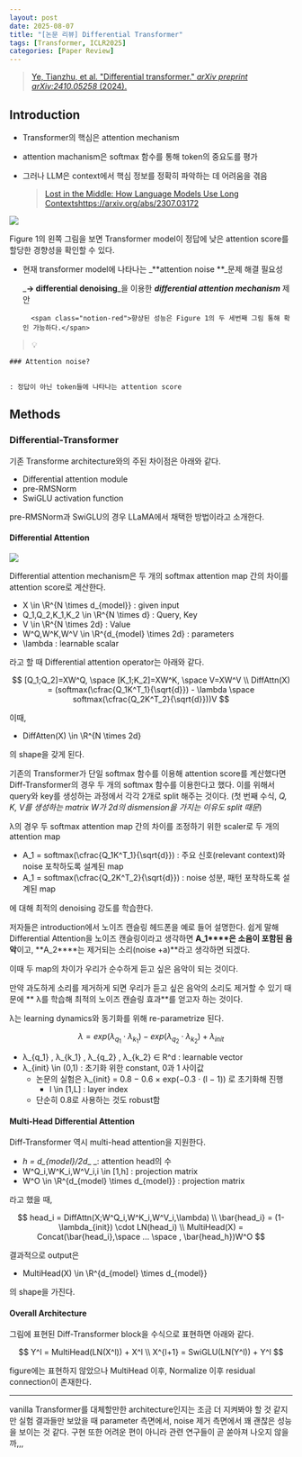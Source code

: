 ```yaml
---
layout: post
date: 2025-08-07
title: "[논문 리뷰] Differential Transformer"
tags: [Transformer, ICLR2025]
categories: [Paper Review]
---
```


> [Ye, Tianzhu, et al. "Differential transformer." ](https://arxiv.org/abs/2410.05258)[_arXiv preprint arXiv:2410.05258_](https://arxiv.org/abs/2410.05258)[ (2024).](https://arxiv.org/abs/2410.05258)



## Introduction

- Transformer의 핵심은 attention mechanism
- attention machanism은 softmax 함수를 통해 token의 중요도를 평가
- 그러나 LLM은 context에서 핵심 정보를 정확히 파악하는 데 어려움을 겪음

	> [Lost in the Middle: How Language Models Use Long Contextshttps://arxiv.org/abs/2307.03172](https://arxiv.org/abs/2307.03172)


![](https://prod-files-secure.s3.us-west-2.amazonaws.com/542b861c-36a8-4051-84e5-8804b6728dba/9083ea56-691a-4752-ae26-47f403431ac8/image.png?X-Amz-Algorithm=AWS4-HMAC-SHA256&X-Amz-Content-Sha256=UNSIGNED-PAYLOAD&X-Amz-Credential=ASIAZI2LB466ZZKIHOWE%2F20250922%2Fus-west-2%2Fs3%2Faws4_request&X-Amz-Date=20250922T190117Z&X-Amz-Expires=3600&X-Amz-Security-Token=IQoJb3JpZ2luX2VjEKr%2F%2F%2F%2F%2F%2F%2F%2F%2F%2FwEaCXVzLXdlc3QtMiJGMEQCICUyEcgNYn4R09IKY11kZ8%2FVeMo3Ys%2FSoPE7rgbIABb6AiBOxYTDH0syVib1rw0QQQBjRPYJViSF7uj%2FQP4%2FrhbbLCr%2FAwgzEAAaDDYzNzQyMzE4MzgwNSIMfuHuTAvkzNaDyM65KtwDvRXv2vmY%2FIUdc5JskIsoXO%2FG9OyKvOH9rv364Tnn5hLoohBt6mAuZelgLKhu150SEmaSc1NgMhHiYYGh7Fx5cAcCL85UZD4KnkeDRUqrOU0KJNWQk%2FAmXJ%2BISk1e8k4VLeWqllRl07glU1U2Mli9eESYwoMUElFgqoXe7w8bzxbCxh7W0v%2Fo%2FeqbYbWciAPtQcF9m9z0%2BFovI5qZYR4%2BDKIHWRFXox7bHaHQ9BlUIuU0fHs0kLdRyUUXd6ReTtAY2k8AUMILXe6TA%2BlcCLaoJ30nzKye9Abhd2dSrJ5hSKiRDguReACxsCdWumhd4u%2BdsV35YWHXj7QFXf%2B9P53VERcP5mZlAxG5x1kauwmZ%2BXZvPv08hjLml%2B8hUAkWkGvijbCnUfOfO%2Fcq7BenfbbTnQTAOBqJjEHfcbYZgl10B%2BO%2B0UORYl4vMsfUK%2B4L8poRW3mZumkmi5t7u3P5jvkRW4%2BqbaqSwHxYw0opbEByD459kQVXJGJAoQq3Sj8J7keStDxms8Ii1C922Z3CT095g1DAgp5U1Hw1igrR%2BZ1evXpODXxl1sr%2FcsPwxVTbdCpdDtEEhe3AXZTVKv5rIA07ib%2B6rSY%2FItShvisoAIufghtVA8%2FwBKV39AePY%2F0w36DGxgY6pgF9bwSNd%2F%2BXeqwTP4BADpUfuulk6JeKfwaLq9TrBH1f1W4V0wsbSvVO9Bl8WWfEabeIvSTXYrX5tT3weazfh75on9NUdsdW3jxYshw91JtTES3J7KIHYM5VA%2FqVWdtMaDHzJvyIC5tRxek7Xr%2Bc5ZHmFdPoM4uq88nkhSbYcgYlypoKthmcF9%2BKuujZyMX8O0Pif4XaCY5vFKSXQfRXYUaf7FSivdFG&X-Amz-Signature=d731c873d74c100090812ee7f3793f3708ed364b919effcf77e2aeabc5290aea&X-Amz-SignedHeaders=host&x-amz-checksum-mode=ENABLED&x-id=GetObject)


Figure 1의 왼쪽 그림을 보면 Transformer model이 정답에 낮은 attention score를 할당한 경향성을 확인할 수 있다.

- 현재 transformer model에 나타나는 _**attention noise **_문제 해결 필요성

	_**→ differential denoising**_을 이용한 _**differential attention mechanism**_ 제안


		<span class="notion-red">향상된 성능은 Figure 1의 두 세번째 그림 통해 확인 가능하다.</span>


> 💡 


	### Attention noise?


	: 정답이 아닌 token들에 나타나는 attention score



## Methods



### Differential-Transformer


기존 Transforme architecture와의 주된 차이점은 아래와 같다.

- Differential attention module
- pre-RMSNorm
- SwiGLU activation function

pre-RMSNorm과 SwiGLU의 경우 LLaMA에서 채택한 방법이라고 소개한다.



#### Differential Attention


![](https://prod-files-secure.s3.us-west-2.amazonaws.com/542b861c-36a8-4051-84e5-8804b6728dba/116d70b2-1963-4810-9167-f4c7d8a06e8f/image.png?X-Amz-Algorithm=AWS4-HMAC-SHA256&X-Amz-Content-Sha256=UNSIGNED-PAYLOAD&X-Amz-Credential=ASIAZI2LB466ZZKIHOWE%2F20250922%2Fus-west-2%2Fs3%2Faws4_request&X-Amz-Date=20250922T190117Z&X-Amz-Expires=3600&X-Amz-Security-Token=IQoJb3JpZ2luX2VjEKr%2F%2F%2F%2F%2F%2F%2F%2F%2F%2FwEaCXVzLXdlc3QtMiJGMEQCICUyEcgNYn4R09IKY11kZ8%2FVeMo3Ys%2FSoPE7rgbIABb6AiBOxYTDH0syVib1rw0QQQBjRPYJViSF7uj%2FQP4%2FrhbbLCr%2FAwgzEAAaDDYzNzQyMzE4MzgwNSIMfuHuTAvkzNaDyM65KtwDvRXv2vmY%2FIUdc5JskIsoXO%2FG9OyKvOH9rv364Tnn5hLoohBt6mAuZelgLKhu150SEmaSc1NgMhHiYYGh7Fx5cAcCL85UZD4KnkeDRUqrOU0KJNWQk%2FAmXJ%2BISk1e8k4VLeWqllRl07glU1U2Mli9eESYwoMUElFgqoXe7w8bzxbCxh7W0v%2Fo%2FeqbYbWciAPtQcF9m9z0%2BFovI5qZYR4%2BDKIHWRFXox7bHaHQ9BlUIuU0fHs0kLdRyUUXd6ReTtAY2k8AUMILXe6TA%2BlcCLaoJ30nzKye9Abhd2dSrJ5hSKiRDguReACxsCdWumhd4u%2BdsV35YWHXj7QFXf%2B9P53VERcP5mZlAxG5x1kauwmZ%2BXZvPv08hjLml%2B8hUAkWkGvijbCnUfOfO%2Fcq7BenfbbTnQTAOBqJjEHfcbYZgl10B%2BO%2B0UORYl4vMsfUK%2B4L8poRW3mZumkmi5t7u3P5jvkRW4%2BqbaqSwHxYw0opbEByD459kQVXJGJAoQq3Sj8J7keStDxms8Ii1C922Z3CT095g1DAgp5U1Hw1igrR%2BZ1evXpODXxl1sr%2FcsPwxVTbdCpdDtEEhe3AXZTVKv5rIA07ib%2B6rSY%2FItShvisoAIufghtVA8%2FwBKV39AePY%2F0w36DGxgY6pgF9bwSNd%2F%2BXeqwTP4BADpUfuulk6JeKfwaLq9TrBH1f1W4V0wsbSvVO9Bl8WWfEabeIvSTXYrX5tT3weazfh75on9NUdsdW3jxYshw91JtTES3J7KIHYM5VA%2FqVWdtMaDHzJvyIC5tRxek7Xr%2Bc5ZHmFdPoM4uq88nkhSbYcgYlypoKthmcF9%2BKuujZyMX8O0Pif4XaCY5vFKSXQfRXYUaf7FSivdFG&X-Amz-Signature=bd667a857ce1ec15d63a64d5725880c858608372462d94dc34b59ba8a11369e7&X-Amz-SignedHeaders=host&x-amz-checksum-mode=ENABLED&x-id=GetObject)


Differential attention mechanism은 두 개의 softmax attention map 간의 차이를 attention score로 계산한다.

- X \in \R^{N \times d\_{model}} : given input
- Q\_1,Q\_2,K\_1,K\_2 \in \R^{N \times d} : Query, Key
- V \in \R^{N \times 2d} : Value
- W^Q,W^K,W^V \in \R^{d\_{model} \times 2d} : parameters
- \lambda : learnable scalar

라고 할 때 Differential attention operator는 아래와 같다.


$$
[Q_1;Q_2]=XW^Q, \space [K_1;K_2]=XW^K, \space V=XW^V \\
DiffAttn(X) = (softmax(\cfrac{Q_1K^T_1}{\sqrt{d}}) - \lambda \space softmax(\cfrac{Q_2K^T_2}{\sqrt{d}}))V
$$


이때,

- DiffAtten(X) \in \R^{N \times 2d}

의 shape을 갖게 된다.


기존의 Transformer가 단일 softmax 함수를 이용해 attention score를 계산했다면 Diff-Transformer의 경우 두 개의 softmax 함수를 이용한다고 했다. 이를 위해서 query와 key를 생성하는 과정에서 각각 2개로 split 해주는 것이다. <span class="notion-red">(첫 번째 수식, </span><span class="notion-red">_Q, K, V를 생성하는 matrix W가 2d의 dismension을 가지는 이유도 split 때문_</span><span class="notion-red">)</span>


 λ의 경우 두 softmax attention map 간의 차이를 조정하기 위한 scaler로 두 개의 attention map

- A\_1 = softmax(\cfrac{Q\_1K^T\_1}{\sqrt{d}}) : 주요 신호(relevant context)와 noise 포착하도록 설계된 map
- A\_1 = softmax(\cfrac{Q\_2K^T\_2}{\sqrt{d}}) : noise 성분, 패턴 포착하도록 설계된 map 

에 대해 최적의 denoising 강도를 학습한다.


저자들은 introduction에서 노이즈 캔슬링 헤드폰을 예로 들어 설명한다. 쉽게 말해 Differential Attention을 노이즈 캔슬링이라고 생각하면 **A\_1****은 소음이 포함된 음악**이고, **A\_2****는 제거되는 소리(noise +a)**라고 생각하면 되겠다. 


이때 두 map의 차이가 우리가 순수하게 듣고 싶은 음악이 되는 것이다. 


만약 과도하게 소리를 제거하게 되면 우리가 듣고 싶은 음악의 소리도 제거할 수 있기 때문에 ** λ를 학습해 최적의 노이즈 캔슬링 효과**를 얻고자 하는 것이다.


λ는 learning dynamics와 동기화를 위해 re-parametrize 된다.


$$
\lambda = exp(\lambda_{q_1} \cdot \lambda_{k_1}) - exp(\lambda_{q_2} \cdot \lambda_{k_2}) + \lambda_{init}
$$

- λ\_{q\_1} , λ\_{k\_1} , λ\_{q\_2} , λ\_{k\_2} ∈ R^d : learnable vector
- λ\_{init} \in (0,1) : 초기화 위한 constant, 0과 1 사이값
	- 논문의 실험은 λ\_{init} = 0.8 − 0.6 × exp(−0.3 · (l − 1)) 로 초기화해 진행
		- l \in [1,L] : layer index
	- 단순히 0.8로 사용하는 것도 robust함


#### **Multi-Head Differential Attention**


Diff-Transformer 역시 multi-head attention을 지원한다.

- _h = d\_{model}/2d__ _: attention head의 수
- W^Q\_i,W^K\_i,W^V\_i,i \in [1,h] : projection matrix
- W^O \in \R^{d\_{model} \times d\_{model}} : projection matrix

라고 했을 때,


$$
head_i = DiffAttn(X;W^Q_i,W^K_i,W^V_i,\lambda) \\
\bar{head_i} = (1-\lambda_{init}) \cdot LN(head_i) \\
MultiHead(X) = Concat(\bar{head_i},\space ... \space , \bar{head_h})W^O
$$


결과적으로 output은

- MultiHead(X) \in \R^{d\_{model} \times d\_{model}}

의 shape을 가진다.



#### Overall Architecture


그림에 표현된 Diff-Transformer block을 수식으로 표현하면 아래와 같다.


$$
Y^l = MultiHead(LN(X^l)) + X^l \\
X^{l+1} = SwiGLU(LN(Y^l)) + Y^l
$$


figure에는 표현하지 않았으나 MultiHead 이후, Normalize 이후 residual connection이 존재한다.


---


vanilla Transformer를 대체할만한 architecture인지는 조금 더 지켜봐야 할 것 같지만 실험 결과들만 보았을 때 parameter 측면에서, noise 제거 측면에서 꽤 괜찮은 성능을 보이는 것 같다. 구현 또한 어려운 편이 아니라 관련 연구들이 곧 쏟아져 나오지 않을까,,,

